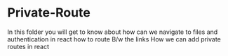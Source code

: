 # Private-Route
In this folder you will get to know about how can we navigate to files and authentication in react
how to route B/w the links
How we can add private routes in react
